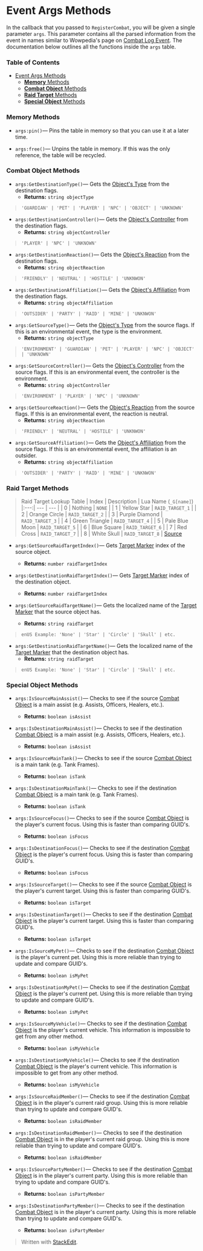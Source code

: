 # Event Args Methods
In the callback that you passed to `RegisterCombat`,  you will be given a single parameter `args`. This parameter contains all the parsed information from the event in names similar to Wowpedia's page on [Combat Log Event](http://wow.gamepedia.com/COMBAT_LOG_EVENT). The documentation below outlines all the functions inside the `args` table.

### Table of Contents
* [Event Args Methods](#event-args-methods)
	* [__Memory__ Methods](#memory-methods)
	* [__Combat Object__ Methods](#combat-object-methods)
	* [__Raid Target__ Methods](#raid-target-methods)
	* [__Special Object__ Methods](#special-object-methods)

### Memory Methods
 * `args:pin()`— Pins the table in memory so that you can use it at a later time.

 * `args:free()`— Unpins the table in memory. If this was the only reference, the table will be recycled.

### Combat Object Methods

* `args:GetDestinationType()`— Gets the [Object's Type](http://wow.gamepedia.com/UnitFlag#Constants) from the destination flags.
	* __Returns:__ `string objectType`

> `'GUARDIAN' | 'PET' | 'PLAYER' | 'NPC' | 'OBJECT' | 'UNKNOWN'`

* `args:GetDestinationController()`— Gets the [Object's Controller](http://wow.gamepedia.com/UnitFlag#Constants) from the destination flags.
	* __Returns:__ `string objectController`

> `'PLAYER' | 'NPC' | 'UNKNOWN'`

* `args:GetDestinationReaction()`— Gets the [Object's Reaction](http://wow.gamepedia.com/UnitFlag#Constants) from the destination flags.
	* __Returns:__ `string objectReaction`

> `'FRIENDLY' | 'NEUTRAL' | 'HOSTILE' | 'UNKNWON'`

* `args:GetDestinationAffiliation()`— Gets the [Object's Affiliation](http://wow.gamepedia.com/UnitFlag#Constants) from the destination flags.
	* __Returns:__ `string objectAffiliation`

> `'OUTSIDER' | 'PARTY' | 'RAID' | 'MINE' | 'UNKNWON'`

* `args:GetSourceType()`— Gets the [Object's Type](http://wow.gamepedia.com/UnitFlag#Constants) from the source flags. If this is an environmental event,  the type is the environment.
	* __Returns:__ `string objectType`

> `'ENVIRONMENT' | 'GUARDIAN' | 'PET' | 'PLAYER' | 'NPC' | 'OBJECT' | 'UNKNOWN'`

* `args:GetSourceController()`— Gets the [Object's Controller](http://wow.gamepedia.com/UnitFlag#Constants) from the source flags. If this is an environmental event,  the controller is the environment.
	* __Returns:__ `string objectController`

> `'ENVIRONMENT' | 'PLAYER' | 'NPC' | 'UNKNOWN'`

* `args:GetSourceReaction()`— Gets the [Object's Reaction](http://wow.gamepedia.com/UnitFlag#Constants) from the source flags. If this is an environmental event,  the reaction is neutral.
	* __Returns:__ `string objectReaction`

> `'FRIENDLY' | 'NEUTRAL' | 'HOSTILE' | 'UNKNWON'`

* `args:GetSourceAffiliation()`— Gets the [Object's Affiliation](http://wow.gamepedia.com/UnitFlag#Constants) from the source flags. If this is an environmental event,  the affiliation is an outsider.
	* __Returns:__ `string objectAffiliation`

> `'OUTSIDER' | 'PARTY' | 'RAID' | 'MINE' | 'UNKNWON'`

### Raid Target Methods

> Raid Target Lookup Table
> | Index | Description | Lua Name (`_G[name]`)
> |:---:| --- | --- |
> | 0 | Nothing | `NONE` |
> | 1 | Yellow Star | `RAID_TARGET_1` |
> | 2 | Orange Circle | `RAID_TARGET_2` |
> | 3 | Purple Diamond | `RAID_TARGET_3` |
> | 4 | Green Triangle | `RAID_TARGET_4` |
> | 5 | Pale Blue Moon | `RAID_TARGET_5` |
> | 6 | Blue Square | `RAID_TARGET_6` |
> | 7 | Red Cross | `RAID_TARGET_7` |
> | 8 | White Skull | `RAID_TARGET_8` |
> [Source](http://wow.gamepedia.com/Target_Marker#Arguments)

* `args:GetSourceRaidTargetIndex()`— Gets [Target Marker](http://wow.gamepedia.com/Target_Marker#Arguments) index of the source object.
	* __Returns:__ `number raidTargetIndex`

* `args:GetDestinationRaidTargetIndex()`— Gets [Target Marker](http://wow.gamepedia.com/Target_Marker#Arguments) index of the destination object.
	* __Returns:__ `number raidTargetIndex`

* `args:GetSourceRaidTargetName()`— Gets the localized name of the [Target Marker](http://wow.gamepedia.com/Target_Marker#Arguments) that the source object has.
	* __Returns:__ `string raidTarget`

> `enUS Example: 'None' | 'Star' | 'Circle' | 'Skull' | etc.`

* `args:GetDestinationRaidTargetName()`— Gets the localized name of the [Target Marker](http://wow.gamepedia.com/Target_Marker#Arguments) that the destination object has.
	* __Returns:__ `string raidTarget`

> `enUS Example: 'None' | 'Star' | 'Circle' | 'Skull' | etc.`

### Special Object Methods

* `args:IsSourceMainAssist()`— Checks to see if the source [Combat Object](http://wow.gamepedia.com/UnitFlag#Constants) is a main assist (e.g. Assists, Officers, Healers, etc.).
	* __Returns:__ `boolean isAssist`

* `args:IsDestinationMainAssist()`— Checks to see if the destination [Combat Object](http://wow.gamepedia.com/UnitFlag#Constants) is a main assist (e.g. Assists, Officers, Healers, etc.).
	* __Returns:__ `boolean isAssist`

* `args:IsSourceMainTank()`— Checks to see if the source [Combat Object](http://wow.gamepedia.com/UnitFlag#Constants) is a main tank (e.g. Tank Frames).
	* __Returns:__ `boolean isTank`

* `args:IsDestinationMainTank()`— Checks to see if the destination [Combat Object](http://wow.gamepedia.com/UnitFlag#Constants) is a main tank (e.g. Tank Frames).
	* __Returns:__ `boolean isTank`

* `args:IsSourceFocus()`— Checks to see if the source [Combat Object](http://wow.gamepedia.com/UnitFlag#Constants) is the player's current focus. Using this is faster than comparing GUID's.
	* __Returns:__ `boolean isFocus`

* `args:IsDestinationFocus()`— Checks to see if the destination [Combat Object](http://wow.gamepedia.com/UnitFlag#Constants) is the player's current focus. Using this is faster than comparing GUID's.
	* __Returns:__ `boolean isFocus`

* `args:IsSourceTarget()`— Checks to see if the source [Combat Object](http://wow.gamepedia.com/UnitFlag#Constants) is the player's current target. Using this is faster than comparing GUID's.
	* __Returns:__ `boolean isTarget`

* `args:IsDestinationTarget()`— Checks to see if the destination [Combat Object](http://wow.gamepedia.com/UnitFlag#Constants) is the player's current target. Using this is faster than comparing GUID's.
	* __Returns:__ `boolean isTarget`

* `args:IsSourceMyPet()`— Checks to see if the destination [Combat Object](http://wow.gamepedia.com/UnitFlag#Constants) is the player's current pet. Using this is more reliable than trying to update and compare GUID's.
	* __Returns:__ `boolean isMyPet`

* `args:IsDestinationMyPet()`— Checks to see if the destination [Combat Object](http://wow.gamepedia.com/UnitFlag#Constants) is the player's current pet. Using this is more reliable than trying to update and compare GUID's.
	* __Returns:__ `boolean isMyPet`

* `args:IsSourceMyVehicle()`— Checks to see if the destination [Combat Object](http://wow.gamepedia.com/UnitFlag#Constants) is the player's current vehicle. This information is impossible to get from any other method.
	* __Returns:__ `boolean isMyVehicle`

* `args:IsDestinationMyVehicle()`— Checks to see if the destination [Combat Object](http://wow.gamepedia.com/UnitFlag#Constants) is the player's current vehicle. This information is impossible to get from any other method.
	* __Returns:__ `boolean isMyVehicle`

* `args:IsSourceRaidMember()`— Checks to see if the destination [Combat Object](http://wow.gamepedia.com/UnitFlag#Constants) is in the player's current raid group. Using this is more reliable than trying to update and compare GUID's.
	* __Returns:__ `boolean isRaidMember`

* `args:IsDestinationRaidMember()`— Checks to see if the destination [Combat Object](http://wow.gamepedia.com/UnitFlag#Constants) is in the player's current raid group. Using this is more reliable than trying to update and compare GUID's.
	* __Returns:__ `boolean isRaidMember`

* `args:IsSourcePartyMember()`— Checks to see if the destination [Combat Object](http://wow.gamepedia.com/UnitFlag#Constants) is in the player's current party. Using this is more reliable than trying to update and compare GUID's.
	* __Returns:__ `boolean isPartyMember`

* `args:IsDestinationPartyMember()`— Checks to see if the destination [Combat Object](http://wow.gamepedia.com/UnitFlag#Constants) is in the player's current party. Using this is more reliable than trying to update and compare GUID's.
	* __Returns:__ `boolean isPartyMember`


> Written with [StackEdit](https://stackedit.io/).
